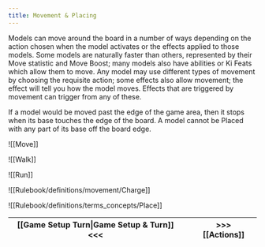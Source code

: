 ```yaml
---
title: Movement & Placing
---
```


Models can move around the board in a number of ways depending on the action chosen when the model activates or the effects applied to those models. Some models are naturally faster than others, represented by their Move statistic and Move Boost; many models also have abilities or Ki Feats which allow them to move. Any model may use different types of movement by choosing the requisite action; some effects also allow movement; the effect will tell you how the model moves. Effects that are triggered by movement can trigger from any of these.

If a model would be moved past the edge of the game area, then it stops when its base touches the edge of the board. A model cannot be Placed with any part of its base off the board edge.

![[Move]]

![[Walk]]

![[Run]]

![[Rulebook/definitions/movement/Charge]]

![[Rulebook/definitions/terms_concepts/Place]]


| [[Game Setup Turn\|Game Setup & Turn]] <<< |     | >>> [[Actions]] |
| ------------------------------------------ | --- | --------------- |
